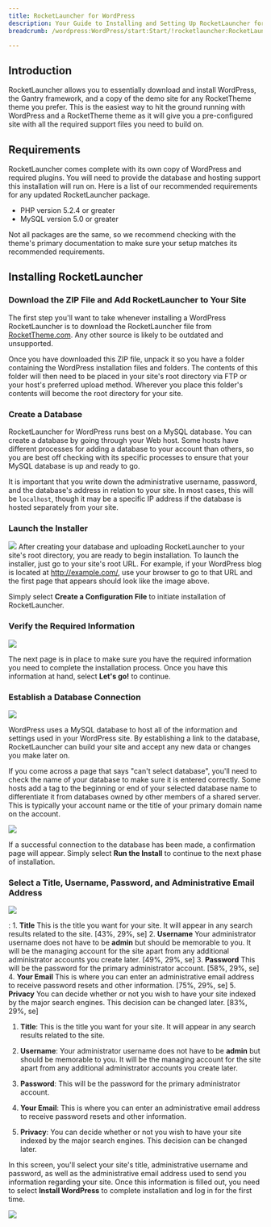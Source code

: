 ```yaml
---
title: RocketLauncher for WordPress
description: Your Guide to Installing and Setting Up RocketLauncher for WordPress
breadcrumb: /wordpress:WordPress/start:Start/!rocketlauncher:RocketLauncher

---
```


Introduction
-----

RocketLauncher allows you to essentially download and install WordPress, the Gantry framework, and a copy of the demo site for any RocketTheme theme you prefer. This is the easiest way to hit the ground running with WordPress and a RocketTheme theme as it will give you a pre-configured site with all the required support files you need to build on.

Requirements
-----

RocketLauncher comes complete with its own copy of WordPress and required plugins. You will need to provide the database and hosting support this installation will run on. Here is a list of our recommended requirements for any updated RocketLauncher package.

* PHP version 5.2.4 or greater
* MySQL version 5.0 or greater

Not all packages are the same, so we recommend checking with the theme's primary documentation to make sure your setup matches its recommended requirements.

Installing RocketLauncher
-----

### Download the ZIP File and Add RocketLauncher to Your Site

The first step you'll want to take whenever installing a WordPress RocketLauncher is to download the RocketLauncher file from [RocketTheme.com][rockettheme]. Any other source is likely to be outdated and unsupported. 

Once you have downloaded this ZIP file, unpack it so you have a folder containing the WordPress installation files and folders. The contents of this folder will then need to be placed in your site's root directory via FTP or your host's preferred upload method. Wherever you place this folder's contents will become the root directory for your site.

### Create a Database
RocketLauncher for WordPress runs best on a MySQL database. You can create a database by going through your Web host. Some hosts have different processes for adding a database to your account than others, so you are best off checking with its specific processes to ensure that your MySQL database is up and ready to go.

It is important that you write down the administrative username, password, and the database's address in relation to your site. In most cases, this will be `localhost`, though it may be a specific IP address if the database is hosted separately from your site.

### Launch the Installer
![][rocketlauncher1]
After creating your database and uploading RocketLauncher to your site's root directory, you are ready to begin installation. To launch the installer, just go to your site's root URL. For example, if your WordPress blog is located at http://example.com/, use your browser to go to that URL and the first page that appears should look like the image above.

Simply select **Create a Configuration File** to initiate installation of RocketLauncher. 

### Verify the Required Information

![][rocketlauncher2]

The next page is in place to make sure you have the required information you need to complete the installation process. Once you have this information at hand, select **Let's go!** to continue.

### Establish a Database Connection

![][rocketlauncher3]

WordPress uses a MySQL database to host all of the information and settings used in your WordPress site. By establishing a link to the database, RocketLauncher can build your site and accept any new data or changes you make later on.

If you come across a page that says "can't select database", you'll need to check the name of your database to make sure it is entered correctly. Some hosts add a tag to the beginning or end of your selected database name to differentiate it from databases owned by other members of a shared server. This is typically your account name or the title of your primary domain name on the account.

![][rocketlauncher4]

If a successful connection to the database has been made, a confirmation page will appear. Simply select **Run the Install** to continue to the next phase of installation.

### Select a Title, Username, Password, and Administrative Email Address

![][rocketlauncher5]

:   1. **Title** This is the title you want for your site. It will appear in any search results related to the site. [43%, 29%, se]
    2. **Username** Your administrator username does not have to be **admin** but should be memorable to you. It will be the managing account for the site apart from any additional administrator accounts you create later. [49%, 29%, se]
    3. **Password** This will be the password for the primary administrator account. [58%, 29%, se]
    4. **Your Email** This is where you can enter an administrative email address to receive password resets and other information. [75%, 29%, se]
    5. **Privacy** You can decide whether or not you wish to have your site indexed by the major search engines. This decision can be changed later. [83%, 29%, se]

1. **Title**: This is the title you want for your site. It will appear in any search results related to the site.

2. **Username**: Your administrator username does not have to be **admin** but should be memorable to you. It will be the managing account for the site apart from any additional administrator accounts you create later.

3. **Password**: This will be the password for the primary administrator account.

4. **Your Email**: This is where you can enter an administrative email address to receive password resets and other information.

5. **Privacy**: You can decide whether or not you wish to have your site indexed by the major search engines. This decision can be changed later.

In this screen, you'll select your site's title, administrative username and password, as well as the administrative email address used to send you information regarding your site. Once this information is filled out, you need to select **Install WordPress** to complete installation and log in for the first time.

![][rocketlauncher6]

[rockettheme]: http://rockettheme.com
[rocketlauncher1]: assets/wp_rocketlauncher_1.jpeg
[rocketlauncher2]: assets/wp_rocketlauncher_2.jpeg
[rocketlauncher3]: assets/wp_rocketlauncher_3.jpeg
[rocketlauncher4]: assets/wp_rocketlauncher_4.jpeg
[rocketlauncher5]: assets/wp_rocketlauncher_5.jpeg
[rocketlauncher6]: assets/wp_rocketlauncher_6.jpeg